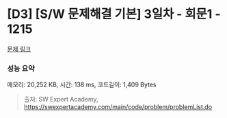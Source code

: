 # [D3] [S/W 문제해결 기본] 3일차 - 회문1 - 1215 

[문제 링크](https://swexpertacademy.com/main/code/problem/problemDetail.do?contestProbId=AV14QpAaAAwCFAYi) 

### 성능 요약

메모리: 20,252 KB, 시간: 138 ms, 코드길이: 1,409 Bytes



> 출처: SW Expert Academy, https://swexpertacademy.com/main/code/problem/problemList.do